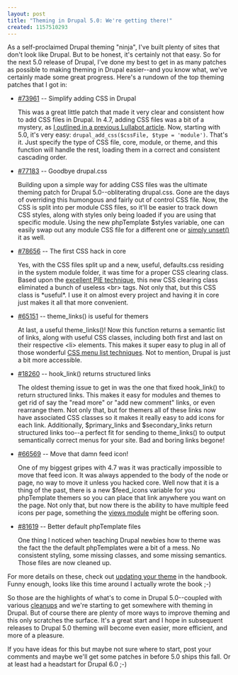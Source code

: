 ```yaml
--- 
layout: post
title: "Theming in Drupal 5.0: We're getting there!"
created: 1157510293
---
```

As a self-proclaimed Drupal theming "ninja", I've built plenty of sites that don't look like Drupal. But to be honest, it's certainly not that easy. So for the next 5.0 release of Drupal, I've done my best to get in as many patches as possible to making theming in Drupal easier--and you know what, we've certainly made some great progress. Here's a rundown of the top theming patches that I got in:

<ul>
<li><a href="http://drupal.org/node/73961">#73961</a> -- Simplify adding CSS in Drupal</li>
<p>This was a great little patch that made it very clear and consistent how to add CSS files in Drupal. In 4.7, adding CSS files was a bit of a mystery, as <a href="http://www.lullabot.com/articles/how_to_properly_add_css_files">I outlined in a previous Lullabot article</a>. Now, starting with 5.0, it's very easy: <code>drupal_add_css($cssFile, $type = 'module')</code>. That's it. Just specify the type of CSS file, core, module, or theme, and this function will handle the rest, loading them in a correct and consistent cascading order.</p>
</li>

<li><a href="http://drupal.org/node/77183">#77183</a> -- Goodbye drupal.css</li>
<p>Building upon a simple way for adding CSS files was the ultimate theming patch for Drupal 5.0--obliterating drupal.css. Gone are the days of overriding this humongous and fairly out of control CSS file. Now, the CSS is split into per module CSS files, so it'll be easier to track down CSS styles, along with styles only being loaded if you are using that specific module. Using the new phpTemplate $styles variable, one can easily swap out any module CSS file for a different one or <a href="http://drupal.org/node/64292#drupal-add-css">simply unset()</a> it as well.</p>

<li><a href="http://drupal.org/node/78656">#78656</a> -- The first CSS hack in core</li>
<p>Yes, with the CSS files split up and a new, useful, defaults.css residing in the system module folder, it was time for a proper CSS clearing class. Based upon the <a href="http://www.positioniseverything.net/easyclearing.html">excellent PIE technique</a>, this new CSS clearing class eliminated a bunch of useless &lt;br&gt; tags. Not only that, but this CSS class is *useful*. I use it on almost every project and having it in core just makes it all that more convenient.</p>

<li><a href="http://drupal.org/node/65151">#65151</a> -- theme_links() is useful for themers</li>
<p>At last, a useful theme_links()! Now this function returns a semantic list of links, along with useful CSS classes, including both first and last on their respective &lt;li&gt; elements. This makes it super easy to plug in all of those wonderful <a href="http://css.maxdesign.com.au/">CSS menu list techniques</a>. Not to mention, Drupal is just a bit more accessible.</p>

<li><a href="http://drupal.org/node/18260">#18260</a> -- hook_link() returns structured links</li>
<p>The oldest theming issue to get in was the one that fixed hook_link() to return structured links. This makes it easy for modules and themes to get rid of say the "read more" or "add new comment" links, or even rearrange them. Not only that, but for themers all of these links now have associated CSS classes so it makes it really easy to add icons for each link. Additionally, $primary_links and $secondary_links return structured links too--a perfect fit for sending to theme_links() to output semantically correct menus for your site. Bad and boring links begone!</p>

<li><a href="http://drupal.org/node/66569">#66569</a> -- Move that damn feed icon!</li>
<p>One of my biggest gripes with 4.7 was it was practically impossible to move that feed icon. It was always appended to the body of the node or page, no way to move it unless you hacked core. Well now that it is a thing of the past, there is a new $feed_icons variable for you phpTemplate themers so you can place that link anywhere you want on the page. Not only that, but now there is the ability to have multiple feed icons per page, something the <a href="http://drupal.org/project/views">views module</a> might be offering soon.</p>

<li><a href="http://drupal.org/node/81619">#81619</a> -- Better default phpTemplate files</li>
<p>One thing I noticed when teaching Drupal newbies how to theme was the fact the the default phpTemplates were a bit of a mess. No consistent styling, some missing classes, and some missing semantics. Those files are now cleaned up.</p>

</ul>

For more details on these, check out <a href="http://drupal.org/node/64292">updating your theme</a> in the handbook. Funny enough, looks like this time around I actually wrote the book ;-)

So those are the highlights of what's to come in Drupal 5.0--coupled with various <a href="http://drupal.org/node/81554">cleanups</a> and we're starting to get somewhere with theming in Drupal. But of course there are plenty of more ways to improve theming and this only scratches the surface. It's a great start and I hope in subsequent releases to Drupal 5.0 theming will become even easier, more efficient, and more of a pleasure.

If you have ideas for this but maybe not sure where to start, post your comments and maybe we'll get some patches in before 5.0 ships this fall. Or at least had a headstart for Drupal 6.0 ;-)
